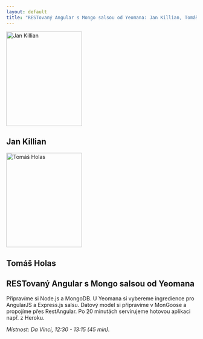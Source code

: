 ```yaml
---
layout: default
title: "RESTovaný Angular s Mongo salsou od Yeomana: Jan Killian, Tomáš Holas"
---
```


<section id="speakers" class="row speakers-detail">
  <div class="speaker web span3 nohover">
    <a href="https://plus.google.com/106285225234349311942/posts">
      <img src="/data/imgs/recnici/jan-killian.jpg" width="200" height="250" alt="Jan Killian">
    </a>
    <div class="info">
      <h2>Jan Killian</h2>
    </div>
  </div>
  <div class="speaker web span3 nohover">
    <a href="https://plus.google.com/111424308047237550131/posts">
      <img src="/data/imgs/recnici/tomas-holas.jpg" width="200" height="250" alt="Tomáš Holas">
    </a>
    <div class="info">
      <h2>Tomáš Holas</h2>
    </div>
  </div>
  <div class="span6 talk-info">
    <h1>RESTovaný Angular s Mongo salsou od Yeomana</h1>
    <p>Připravíme si Node.js a MongoDB. U Yeomana si vybereme ingredience pro AngularJS a Express.js salsu. Datový model si připravíme v MonGoose a propojíme přes RestAngular. Po 20 minutách servírujeme hotovou aplikaci např. z Heroku.</p>
    <p><em>Místnost: Da Vinci, 12:30 - 13:15 (45 min).</em></p>
  </div>
</section>